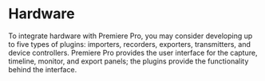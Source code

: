 # Hardware

To integrate hardware with Premiere Pro, you may consider developing up to five types of plugins: importers, recorders, exporters, transmitters, and device controllers. Premiere Pro provides the user interface for the capture, timeline, monitor, and export panels; the plugins provide the functionality behind the interface.

